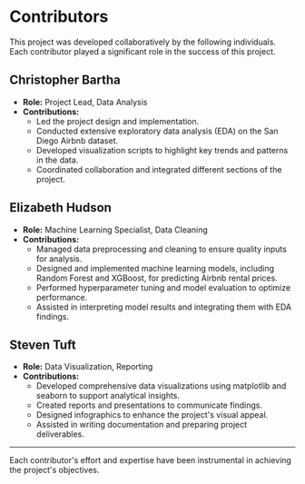 # Contributors

This project was developed collaboratively by the following individuals. Each contributor played a significant role in the success of this project.

## Christopher Bartha
- **Role:** Project Lead, Data Analysis
- **Contributions:**
  - Led the project design and implementation.
  - Conducted extensive exploratory data analysis (EDA) on the San Diego Airbnb dataset.
  - Developed visualization scripts to highlight key trends and patterns in the data.
  - Coordinated collaboration and integrated different sections of the project.

## Elizabeth Hudson
- **Role:** Machine Learning Specialist, Data Cleaning
- **Contributions:**
  - Managed data preprocessing and cleaning to ensure quality inputs for analysis.
  - Designed and implemented machine learning models, including Random Forest and XGBoost, for predicting Airbnb rental prices.
  - Performed hyperparameter tuning and model evaluation to optimize performance.
  - Assisted in interpreting model results and integrating them with EDA findings.

## Steven Tuft
- **Role:** Data Visualization, Reporting
- **Contributions:**
  - Developed comprehensive data visualizations using matplotlib and seaborn to support analytical insights.
  - Created reports and presentations to communicate findings.
  - Designed infographics to enhance the project's visual appeal.
  - Assisted in writing documentation and preparing project deliverables.

---

Each contributor's effort and expertise have been instrumental in achieving the project's objectives.
